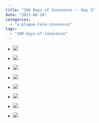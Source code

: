 ```yaml
---
title: "100 Days of Innocence -- Day 3"
date: "2021-06-24"
categories: 
  - "a-plague-tale-innocence"
tags: 
  - "100-days-of-innocence"
---
```


- [![](images/E4qFk-yXMAAsUdI-scaled-1.jpeg)](images/E4qFk-yXMAAsUdI-scaled-1.jpeg)
- [![](images/E4qFk-yXMAAsUdI-scaled-1.jpeg)](images/E4qFk-yXMAAsUdI-scaled-1.jpeg)
    
- [![](images/E4qFpCYWUAAnr8Y-scaled-1.jpeg)](images/E4qFpCYWUAAnr8Y-scaled-1.jpeg)
- [![](images/E4qFpCYWUAAnr8Y-scaled-1.jpeg)](images/E4qFpCYWUAAnr8Y-scaled-1.jpeg)
    
- [![](images/E4qFrBiWUAAaJBE-scaled-1.jpeg)](images/E4qFrBiWUAAaJBE-scaled-1.jpeg)
- [![](images/E4qFrBiWUAAaJBE-scaled-1.jpeg)](images/E4qFrBiWUAAaJBE-scaled-1.jpeg)
    
- [![](images/E4qFtHTWQAkc6_r-scaled-1.jpeg)](images/E4qFtHTWQAkc6_r-scaled-1.jpeg)
- [![](images/E4qFtHTWQAkc6_r-scaled-1.jpeg)](images/E4qFtHTWQAkc6_r-scaled-1.jpeg)
